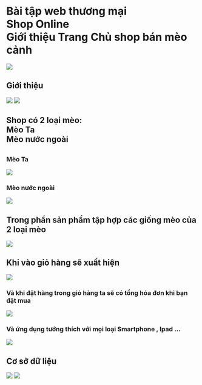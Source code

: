 <h1> Bài tập web thương mại </br> Shop Online </br>
Giới thiệu Trang Chủ shop bán mèo cảnh </h1>
<img src="https://scontent.fsgn2-3.fna.fbcdn.net/v/t1.15752-9/72582822_550900235678896_6810973642101358592_n.png?_nc_cat=108&_nc_oc=AQnmpfPcKzwg8bdY5cxehMQcF6DpTxSau5C4ZLx0JrwO9vD0axtbzyy458gtF5FpOkk&_nc_ht=scontent.fsgn2-3.fna&oh=16767d1a8b43be5c2577d6a26596ab8c&oe=5E2B2408">
<h2> Giới thiệu </h2>
<img src ="https://scontent.fsgn2-4.fna.fbcdn.net/v/t1.15752-9/72256106_2555637181314402_7738921057481916416_n.png?_nc_cat=109&_nc_oc=AQnwIJ7docwwkcGpO2Vtg8I4iQzQjED7wfQofZoJzTsiwTijcpL4JzfdCMzIR0crmJw&_nc_ht=scontent.fsgn2-4.fna&oh=87267205cc5316b1ea3b7be2ff9b6aa3&oe=5E1AF0DE" >
<img src ="https://scontent.fsgn2-3.fna.fbcdn.net/v/t1.15752-9/72570408_2275156729279240_958327445642018816_n.png?_nc_cat=110&_nc_oc=AQmchDQJmGrc5dcQLJCwzc4kVZfFRM9Jpgck7-efUtHOZ-GBgzLXGPrgnagS_H3oZYw&_nc_ht=scontent.fsgn2-3.fna&oh=bd860972a568f22719eefb26d729b889&oe=5E35CA65" >
<h2> Shop có 2 loại mèo:</br> Mèo Ta </br> Mèo nước ngoài <h2>
  <h3>Mèo Ta</h3>
<img src ="https://scontent.fsgn2-1.fna.fbcdn.net/v/t1.15752-9/73176365_1310230275824635_7655206411101536256_n.png?_nc_cat=107&_nc_oc=AQmuHUUOl0zGAzYxVm2_e9PbbHPHCQMGEpMWDCaNlRz_fP0YiTK0IbhvdGlXeAddsWI&_nc_ht=scontent.fsgn2-1.fna&oh=ac2db910a63f2268fbcc74751a9488a9&oe=5E32DB36">
  <h3>Mèo nước ngoài</h3>
<img src ="https://scontent.fsgn2-2.fna.fbcdn.net/v/t1.15752-9/72799281_2410839912503295_7793561073075879936_n.png?_nc_cat=102&_nc_oc=AQkDoluj_c4YAym3QN0QZTft1ZK8nMWs4NfBwzO81Mf78xeGMTN-_e4kVB3Jyh8LDFU&_nc_ht=scontent.fsgn2-2.fna&oh=9d55c47ebdf37edcddaa221c78ff1476&oe=5E2C0EFF">
  <h2>Trong phần sản phẩm tập hợp các giống mèo của 2 loại mèo</h2>
<img src ="https://scontent.fsgn2-1.fna.fbcdn.net/v/t1.15752-9/72258912_451361822152857_3873092668766552064_n.png?_nc_cat=107&_nc_oc=AQnLn9KslX4rywp8sR14HV-CDBEjvnjIopFTPquHdB-8KgMhad6L1Q_LtEljsCkWMb4&_nc_ht=scontent.fsgn2-1.fna&oh=02618b05ec533a9e786a439a8ef39334&oe=5E29F041">
<h2> Khi vào giỏ hàng sẽ xuất hiện </h2>
<img src ="https://scontent.fsgn2-2.fna.fbcdn.net/v/t1.15752-9/73515793_425440554783258_4395423303993393152_n.png?_nc_cat=103&_nc_oc=AQmKVNRbdfHZiijr2Lwqo2t4t2iuutTR7zJqQO6dmd76N_pxfyuCJ_XfwwS7ZLFNn2U&_nc_ht=scontent.fsgn2-2.fna&oh=f906b5bdacb48a60f91558f5172cb2cd&oe=5E30B977">
<h3>Và khi đặt hàng trong giỏ hàng ta sẽ có tổng hóa đơn khi bạn đặt mua </h3>
  <img src="https://scontent.fsgn2-4.fna.fbcdn.net/v/t1.15752-9/72731942_455474981758414_8740719726847590400_n.png?_nc_cat=111&_nc_oc=AQmBcRnsbvWZxh7JibtqBCpCmuEvlJFNqsb0zhnHBGc2dI_ZxgMf0Du5OokvSPuMFNE&_nc_ht=scontent.fsgn2-4.fna&oh=84539201066eaa522eee92b9f09e76c1&oe=5E1D962B">
<h3> Và ứng dụng tướng thích với mọi loại Smartphone , Ipad ... </h3>
<img src ="https://scontent.fsgn2-4.fna.fbcdn.net/v/t1.15752-9/73300136_1267873936748204_7000432350404280320_n.png?_nc_cat=109&_nc_oc=AQkKcTXTRRDsLNLxa1JqRcmiHtg2T3K9DHBn3U78-gwxM-hlLt0KA1fqp2dBjYvjoT4&_nc_ht=scontent.fsgn2-4.fna&oh=48af0351569033daa00a3b09c7e19c53&oe=5E214FC8">
<h2>Cơ sở dữ liệu</h2>
 <img src="https://scontent.fsgn2-3.fna.fbcdn.net/v/t1.15752-9/72346916_1411761042332413_6395041054877286400_n.png?_nc_cat=106&_nc_oc=AQn-BQfkoeVFKuMDBuBRz-66eibja2dN9Nt4-MmSgsu5_8d3Ya5qVTp8lSxrai3_w-c&_nc_ht=scontent.fsgn2-3.fna&oh=3766881ca6d60af3c0bf8f8db691c779&oe=5E28965A">
 <img src="https://scontent.fsgn2-3.fna.fbcdn.net/v/t1.15752-9/72411418_2449536305122187_2005424147236126720_n.png?_nc_cat=106&_nc_oc=AQn2rIczGhwmMhzPQ7PxBAtjqnGR6acYExgxM-9xHkf0ZYsBH29Dvde9kQsRZF-_eVM&_nc_ht=scontent.fsgn2-3.fna&oh=3c6c75d990691caaf9b15e66361d8452&oe=5E33A0BA">
